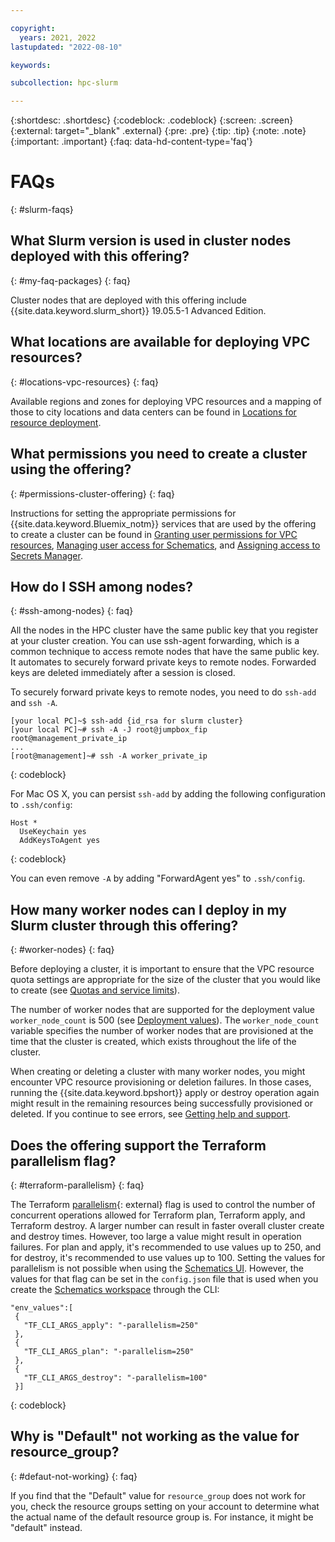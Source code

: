 ```yaml
---

copyright:
  years: 2021, 2022
lastupdated: "2022-08-10"

keywords: 

subcollection: hpc-slurm

---
```


{:shortdesc: .shortdesc}
{:codeblock: .codeblock}
{:screen: .screen}
{:external: target="_blank" .external}
{:pre: .pre}
{:tip: .tip}
{:note: .note}
{:important: .important}
{:faq: data-hd-content-type='faq'}

# FAQs
{: #slurm-faqs}

## What Slurm version is used in cluster nodes deployed with this offering?
{: #my-faq-packages}
{: faq}

Cluster nodes that are deployed with this offering include {{site.data.keyword.slurm_short}} 19.05.5-1 Advanced Edition. 

## What locations are available for deploying VPC resources?
{: #locations-vpc-resources}
{: faq}

Available regions and zones for deploying VPC resources and a mapping of those to city locations and data centers can be found in [Locations for resource deployment](/docs/overview?topic=overview-locations).

## What permissions you need to create a cluster using the offering?
{: #permissions-cluster-offering}
{: faq}

Instructions for setting the appropriate permissions for {{site.data.keyword.Bluemix_notm}} services that are used by the offering to create a cluster can be found in [Granting user permissions for VPC resources](/docs/vpc?topic=vpc-managing-user-permissions-for-vpc-resources), [Managing user access for Schematics](/docs/schematics?topic=schematics-access), and [Assigning access to Secrets Manager](/docs/secrets-manager?topic=secrets-manager-assign-access).

## How do I SSH among nodes?
{: #ssh-among-nodes}
{: faq}

All the nodes in the HPC cluster have the same public key that you register at your cluster creation. You can use ssh-agent forwarding, which is a common technique to access remote nodes that have the same public key. It automates to securely forward private keys to remote nodes. Forwarded keys are deleted immediately after a session is closed.

To securely forward private keys to remote nodes, you need to do `ssh-add` and `ssh -A`.

```
[your local PC]~$ ssh-add {id_rsa for slurm cluster}
[your local PC]~# ssh -A -J root@jumpbox_fip root@management_private_ip
...
[root@management]~# ssh -A worker_private_ip
```
{: codeblock}

For Mac OS X, you can persist `ssh-add` by adding the following configuration to `.ssh/config`:

```
Host *
  UseKeychain yes
  AddKeysToAgent yes
```
{: codeblock}

You can even remove `-A` by adding "ForwardAgent yes" to `.ssh/config`.

## How many worker nodes can I deploy in my Slurm cluster through this offering?
{: #worker-nodes}
{: faq}

Before deploying a cluster, it is important to ensure that the VPC resource quota settings are appropriate for the size of the cluster that you would like to create (see [Quotas and service limits](/docs/vpc?topic=vpc-quotas)).

The number of worker nodes that are supported for the deployment value `worker_node_count` is 500 (see [Deployment values](/docs/hpc-slurm?topic=hpc-slurm-deployment-values)). The `worker_node_count` variable specifies the number of worker nodes that are provisioned at the time that the cluster is created, which exists throughout the life of the cluster.

When creating or deleting a cluster with many worker nodes, you might encounter VPC resource provisioning or deletion failures. In those cases, running the {{site.data.keyword.bpshort}} apply or destroy operation again might result in the remaining resources being successfully provisioned or deleted. If you continue to see errors, see [Getting help and support](/docs/hpc-slurm?topic=hpc-slurm-getting-help-and-support).

## Does the offering support the Terraform parallelism flag?
{: #terraform-parallelism}
{: faq}

The Terraform [parallelism](https://www.terraform.io/docs/cloud/workspaces/variables.html#parallelism){: external} flag is used to control the number of concurrent operations allowed for Terraform plan, Terraform apply, and Terraform destroy. A larger number can result in faster overall cluster create and destroy times. However, too large a value might result in operation failures. For plan and apply, it's recommended to use values up to 250, and for destroy, it's recommended to use values up to 100. Setting the values for parallelism is not possible when using the [Schematics UI](/docs/hpc-slurm?topic=hpc-slurm-creating-workspace&interface=ui). However, the values for that flag can be set in the `config.json` file that is used when you create the [Schematics workspace](/docs/hpc-slurm?topic=hpc-slurm-creating-workspace&interface=cli#create-workspace-cli) through the CLI:

 ```
 "env_values":[
  { 
    "TF_CLI_ARGS_apply": "-parallelism=250"
  },
  { 
    "TF_CLI_ARGS_plan": "-parallelism=250"
  },
  {
    "TF_CLI_ARGS_destroy": "-parallelism=100"
  }]
  ```
  {: codeblock}

## Why is "Default" not working as the value for resource_group?
{: #defaut-not-working}
{: faq}

If you find that the "Default" value for `resource_group` does not work for you, check the resource groups setting on your account to determine what the actual name of the default resource group is. For instance, it might be "default" instead.
